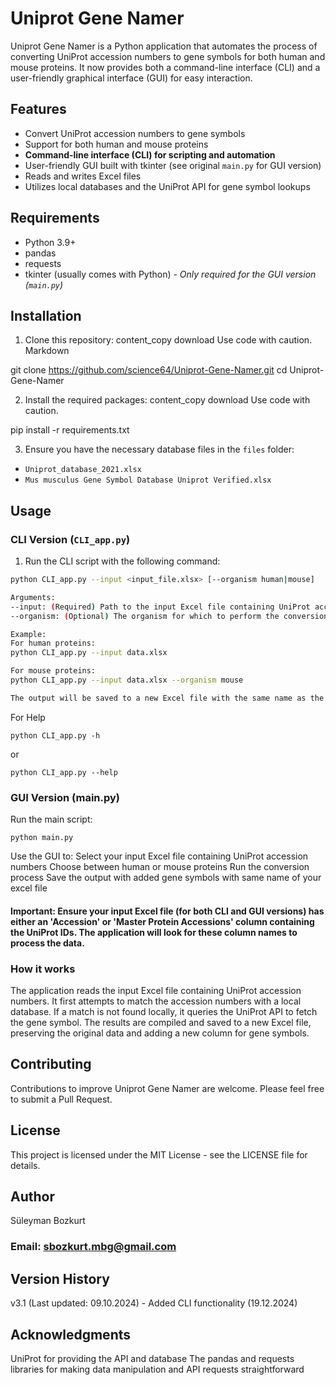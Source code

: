 # Uniprot Gene Namer

Uniprot Gene Namer is a Python application that automates the process of converting UniProt accession numbers to gene symbols for both human and mouse proteins. It now provides both a command-line interface (CLI) and a user-friendly graphical interface (GUI) for easy interaction.

## Features

- Convert UniProt accession numbers to gene symbols
- Support for both human and mouse proteins
- **Command-line interface (CLI) for scripting and automation**
- User-friendly GUI built with tkinter (see original `main.py` for GUI version)
- Reads and writes Excel files
- Utilizes local databases and the UniProt API for gene symbol lookups

## Requirements

- Python 3.9+
- pandas
- requests
- tkinter (usually comes with Python) - _Only required for the GUI version (`main.py`)_

## Installation

1. Clone this repository:
   content_copy
   download
   Use code with caution.
   Markdown

git clone https://github.com/science64/Uniprot-Gene-Namer.git
cd Uniprot-Gene-Namer

2. Install the required packages:
   content_copy
   download
   Use code with caution.

pip install -r requirements.txt

3. Ensure you have the necessary database files in the `files` folder:

- `Uniprot_database_2021.xlsx`
- `Mus musculus Gene Symbol Database Uniprot Verified.xlsx`

## Usage

### CLI Version (`CLI_app.py`)

1. Run the CLI script with the following command:

```bash
python CLI_app.py --input <input_file.xlsx> [--organism human|mouse]

Arguments:
--input: (Required) Path to the input Excel file containing UniProt accession numbers. The file should have either an 'Accession' or 'Master Protein Accessions' column.
--organism: (Optional) The organism for which to perform the conversion. Can be either human or mouse. Defaults to human.

Example:
For human proteins:
python CLI_app.py --input data.xlsx

For mouse proteins:
python CLI_app.py --input data.xlsx --organism mouse

The output will be saved to a new Excel file with the same name as the input file, but with _output appended (e.g., data_output.xlsx).
```

For Help

```
python CLI_app.py -h
```

or

```
python CLI_app.py --help
```

### GUI Version (main.py)

Run the main script:

```
python main.py
```

Use the GUI to:
Select your input Excel file containing UniProt accession numbers
Choose between human or mouse proteins
Run the conversion process
Save the output with added gene symbols with same name of your excel file

#### Important: Ensure your input Excel file (for both CLI and GUI versions) has either an 'Accession' or 'Master Protein Accessions' column containing the UniProt IDs. The application will look for these column names to process the data.

### How it works

The application reads the input Excel file containing UniProt accession numbers.
It first attempts to match the accession numbers with a local database.
If a match is not found locally, it queries the UniProt API to fetch the gene symbol.
The results are compiled and saved to a new Excel file, preserving the original data and adding a new column for gene symbols.

## Contributing

Contributions to improve Uniprot Gene Namer are welcome. Please feel free to submit a Pull Request.

## License

This project is licensed under the MIT License - see the LICENSE file for details.

## Author

Süleyman Bozkurt

### Email: sbozkurt.mbg@gmail.com

## Version History

v3.1 (Last updated: 09.10.2024) - Added CLI functionality (19.12.2024)

## Acknowledgments

UniProt for providing the API and database
The pandas and requests libraries for making data manipulation and API requests straightforward
